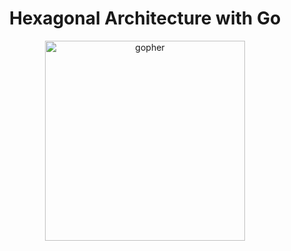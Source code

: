 <h1 align="center">
    Hexagonal Architecture with Go
</h1>
<p align="center">
  <img src="https://wallpaperaccess.com/full/4482736.png" alt="gopher" width="320" height="320" />
</p>

